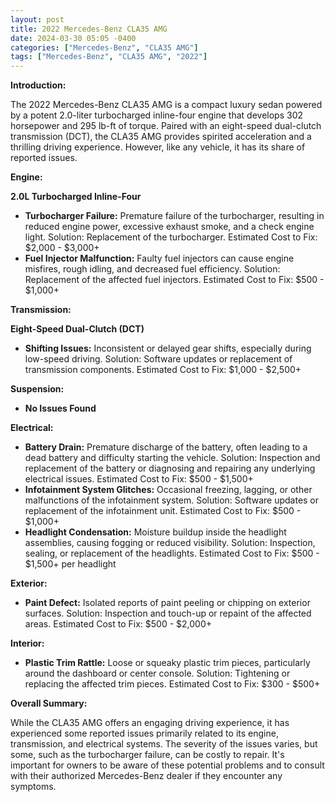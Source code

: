 ```yaml
---
layout: post
title: 2022 Mercedes-Benz CLA35 AMG
date: 2024-03-30 05:05 -0400
categories: ["Mercedes-Benz", "CLA35 AMG"]
tags: ["Mercedes-Benz", "CLA35 AMG", "2022"]
---
```

**Introduction:**

The 2022 Mercedes-Benz CLA35 AMG is a compact luxury sedan powered by a potent 2.0-liter turbocharged inline-four engine that develops 302 horsepower and 295 lb-ft of torque. Paired with an eight-speed dual-clutch transmission (DCT), the CLA35 AMG provides spirited acceleration and a thrilling driving experience. However, like any vehicle, it has its share of reported issues.

**Engine:**

**2.0L Turbocharged Inline-Four**

* **Turbocharger Failure:** Premature failure of the turbocharger, resulting in reduced engine power, excessive exhaust smoke, and a check engine light. Solution: Replacement of the turbocharger. Estimated Cost to Fix: $2,000 - $3,000+
* **Fuel Injector Malfunction:** Faulty fuel injectors can cause engine misfires, rough idling, and decreased fuel efficiency. Solution: Replacement of the affected fuel injectors. Estimated Cost to Fix: $500 - $1,000+

**Transmission:**

**Eight-Speed Dual-Clutch (DCT)**

* **Shifting Issues:** Inconsistent or delayed gear shifts, especially during low-speed driving. Solution: Software updates or replacement of transmission components. Estimated Cost to Fix: $1,000 - $2,500+

**Suspension:**

* **No Issues Found**

**Electrical:**

* **Battery Drain:** Premature discharge of the battery, often leading to a dead battery and difficulty starting the vehicle. Solution: Inspection and replacement of the battery or diagnosing and repairing any underlying electrical issues. Estimated Cost to Fix: $500 - $1,500+
* **Infotainment System Glitches:** Occasional freezing, lagging, or other malfunctions of the infotainment system. Solution: Software updates or replacement of the infotainment unit. Estimated Cost to Fix: $500 - $1,000+
* **Headlight Condensation:** Moisture buildup inside the headlight assemblies, causing fogging or reduced visibility. Solution: Inspection, sealing, or replacement of the headlights. Estimated Cost to Fix: $500 - $1,500+ per headlight

**Exterior:**

* **Paint Defect:** Isolated reports of paint peeling or chipping on exterior surfaces. Solution: Inspection and touch-up or repaint of the affected areas. Estimated Cost to Fix: $500 - $2,000+

**Interior:**

* **Plastic Trim Rattle:** Loose or squeaky plastic trim pieces, particularly around the dashboard or center console. Solution: Tightening or replacing the affected trim pieces. Estimated Cost to Fix: $300 - $500+

**Overall Summary:**

While the CLA35 AMG offers an engaging driving experience, it has experienced some reported issues primarily related to its engine, transmission, and electrical systems. The severity of the issues varies, but some, such as the turbocharger failure, can be costly to repair. It's important for owners to be aware of these potential problems and to consult with their authorized Mercedes-Benz dealer if they encounter any symptoms.
